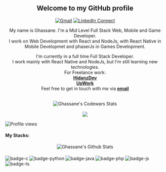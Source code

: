   <div align="center">
    <h2>Welcome to my GitHub profile</h2>
  </div>
  <div align="center">

  [![Gmail](https://img.shields.io/badge/%20-Send%20Mail-black?color=14171A&labelColor=ef5350&logo=gmail&logoColor=ffffff)](mailto:ghassane20a@gmail.com)
[![LinkedIn Connect](https://img.shields.io/badge/%20-Connect-black?color=14171A&labelColor=212121&logo=linkedin&logoColor=ffffff)](https://www.linkedin.com/in/aboughazaouat-ghassane/)
</div>


  <div align="center">

  My name is Ghassane. I'm a Mid Level Full Stack Web, Mobile and Game Developer. <br /> I work on Web Development with React and NodeJs, with React Native in Mobile Developmet and phaserJs in Games Development.
  </div>
 <div align="center">
  I'm currently in a full time Full Stack Developer.
</div>
  <div align="center">
    I work mainly with React Native and NodeJs, but I'm still learning new technologies. <br>
    For Freelance work:
    <br>
    <a href="https://hidanz.dev"><b>HidanzDev</b></a>
    <br>
    <a href="https://www.upwork.com/freelancers/~01d30dd5338846f1e5?viewMode=1"><b>UpWork</b></a>
    <br>
    Feel free to get in touch with me via <a href="mailto:ghassane20a@gmail.com"><b>email</b></a>
  <br>
    <!-- Put this code anywhere in the body of your page where you want the badge to show up. -->

<div itemscope itemtype='http://schema.org/Person' class='fiverr-seller-widget' style='display: inline-block;'>
     <a itemprop='url' href=https://www.fiverr.com/hidanz rel="nofollow" target="_blank" style='display: inline-block;'>
        <div class='fiverr-seller-content' id='fiverr-seller-widget-content-beb3d4ff-56a2-4f31-93e8-2adb73d520b0' itemprop='contentURL' style='display: none;'></div>
        <div id='fiverr-widget-seller-data' style='display: none;'>
            <div itemprop='name' >hidanz</div>
            <div itemscope itemtype='http://schema.org/Organization'><span itemprop='name'>Fiverr</span></div>
            <div itemprop='jobtitle'>Seller</div>
            <div itemprop='description'>Hello i'm Hidanz, 

I'm specialized in game development and I can help you design and develop your in-game experience. I love creating games myself and so can create amazing experiences for your customers.</div>
        </div>
    </a>
</div>

<script id='fiverr-seller-widget-script-beb3d4ff-56a2-4f31-93e8-2adb73d520b0' src='https://widgets.fiverr.com/api/v1/seller/hidanz?widget_id=beb3d4ff-56a2-4f31-93e8-2adb73d520b0' data-config='{"category_name":"\n                                    Programming \u0026 Tech\n\n                            "}' async='true' defer='true'></script>

  </div>
<br/>

  
  <div align="center" >
    <img align="center" src="https://www.codewars.com/users/GhassaneAb/badges/large" alt="Ghassane's Codewars Stats">
  </div>
<br/>
  <div align="center" >
    <a href="http://www.github.com/Ghassanee"><img src="https://github-readme-streak-stats.herokuapp.com/?user=Ghassanee" /></a>
  </div>
  
  ![Profile views](https://gpvc.arturio.dev/Ghassanee)

  #### My Stacks:
  <div  align="center">
    <img align="center" src="https://github-readme-stats.vercel.app/api/top-langs/?username=ghassanee&layout=compact" alt="Ghassane's Github Stats">
  </div>
  
  #### 
  
  ![badge-c](https://img.shields.io/badge/Language-C-555555?style=for-the-badge&logo=C)  ![badge-python](https://img.shields.io/badge/Language-Python-blue?style=for-the-badge&logo=Python) ![badge-java](https://img.shields.io/badge/Language-Java-b07219?style=for-the-badge&logo=Java) ![badge-php](https://img.shields.io/badge/Language-Php-lightgray?style=for-the-badge&logo=Php) ![badge-js](https://img.shields.io/badge/Language-Javascript-f1e05a?style=for-the-badge&logo=javascript) ![badge-ts](https://img.shields.io/badge/Language-Typescript-lightblue?style=for-the-badge&logo=Typescript) 
  
  
 
   
